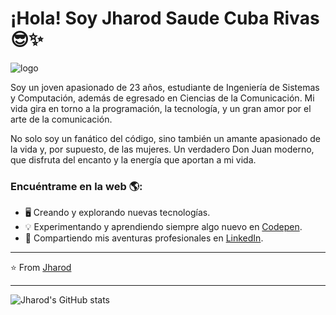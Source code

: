 # ¡Hola! Soy Jharod Saude Cuba Rivas 😎✨

![logo]([https://github.com/TuUsuario/TuRepositorio/assets/logo.png](https://private-user-images.githubusercontent.com/138187313/372980642-84d59775-5990-4443-bc40-4ad48f43d4be.png?jwt=eyJhbGciOiJIUzI1NiIsInR5cCI6IkpXVCJ9.eyJpc3MiOiJnaXRodWIuY29tIiwiYXVkIjoicmF3LmdpdGh1YnVzZXJjb250ZW50LmNvbSIsImtleSI6ImtleTUiLCJleHAiOjE3Mjc4OTI2MjMsIm5iZiI6MTcyNzg5MjMyMywicGF0aCI6Ii8xMzgxODczMTMvMzcyOTgwNjQyLTg0ZDU5Nzc1LTU5OTAtNDQ0My1iYzQwLTRhZDQ4ZjQzZDRiZS5wbmc_WC1BbXotQWxnb3JpdGhtPUFXUzQtSE1BQy1TSEEyNTYmWC1BbXotQ3JlZGVudGlhbD1BS0lBVkNPRFlMU0E1M1BRSzRaQSUyRjIwMjQxMDAyJTJGdXMtZWFzdC0xJTJGczMlMkZhd3M0X3JlcXVlc3QmWC1BbXotRGF0ZT0yMDI0MTAwMlQxODA1MjNaJlgtQW16LUV4cGlyZXM9MzAwJlgtQW16LVNpZ25hdHVyZT03ODg2YTQyODg5MzAyOTYyZGE2YzI4ODdlNDNiYjg2YTdhNWYzYzVkYTE5NzY1ZmZhMTEyYTQxMzY5NzZlNTVkJlgtQW16LVNpZ25lZEhlYWRlcnM9aG9zdCJ9.f1M129sHYW8jfYa7e_8cSgAxFuRDVRIv-YQEKD9o7Lo))

Soy un joven apasionado de 23 años, estudiante de Ingeniería de Sistemas y Computación, además de egresado en Ciencias de la Comunicación. Mi vida gira en torno a la programación, la tecnología, y un gran amor por el arte de la comunicación. 

No solo soy un fanático del código, sino también un amante apasionado de la vida y, por supuesto, de las mujeres. Un verdadero Don Juan moderno, que disfruta del encanto y la energía que aportan a mi vida.

### Encuéntrame en la web 🌎:
- 🖥️ Creando y explorando nuevas tecnologías.
- 💡 Experimentando y aprendiendo siempre algo nuevo en <a href="https://codepen.io/">Codepen</a>.
- 💼 Compartiendo mis aventuras profesionales en <a href="https://www.linkedin.com/in/jharod-saude/">LinkedIn</a>.

---

⭐️ From [Jharod](https://github.com/TuUsuario)

---

![Jharod's GitHub stats](https://github-readme-stats.vercel.app/api?username=TuUsuario&show_icons=true&theme=transparent)

<!--
**TuUsuario/TuRepositorio** es un ✨ repositorio especial ✨ porque su `README.md` aparece en tu perfil de GitHub.

Algunas ideas para comenzar:

- 🔭 Actualmente trabajando en proyectos de inteligencia artificial y desarrollo de software.
- 🌱 Aprendiendo sobre nuevas tecnologías y producción de contenido digital.
- 💬 Pregúntame sobre desarrollo, tecnología o incluso sobre las artes del amor. 😉
- 📫 Contacta conmigo a través de mis redes.
- ⚡ Dato curioso: Soy un cinéfilo empedernido y un romántico sin remedio.
-->

